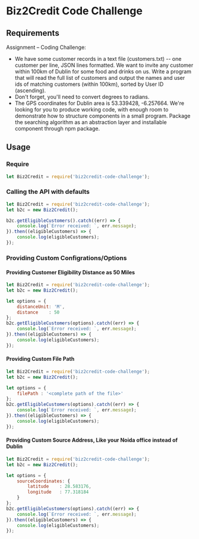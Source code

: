 # Biz2Credit Code Challenge

## Requirements

Assignment – Coding Challenge:
- We have some customer records in a text file (customers.txt) -- one customer per line, JSON lines formatted. We want to invite any customer within 100km of Dublin for some food and drinks on us. Write a program that will read the full list of customers and output the names and user ids of matching customers (within 100km), sorted by User ID (ascending).
- Don't forget, you'll need to convert degrees to radians.
- The GPS coordinates for Dublin area is 53.339428, -6.257664. We're looking for you to produce working code, with enough room to demonstrate how to structure components in a small program. Package the searching algorithm as an abstraction layer and installable component through npm package.

## Usage

### Require

```javascript
let Biz2Credit = require('biz2credit-code-challenge');
```

### Calling the API with defaults

```javascript
let Biz2Credit = require('biz2credit-code-challenge');
let b2c = new Biz2Credit();

b2c.getEligibleCustomers().catch((err) => {
	console.log(`Error received: `, err.message);
}).then((eligibleCustomers) => {
	console.log(eligibleCustomers);
});
```

### Providing Custom Configrations/Options

#### Providing Customer Eligibility Distance as 50 Miles
```javascript
let Biz2Credit = require('biz2credit-code-challenge');
let b2c = new Biz2Credit();

let options = {
	distanceUnit: 'M',
	distance 	: 50
};
b2c.getEligibleCustomers(options).catch((err) => {
	console.log(`Error received: `, err.message);
}).then((eligibleCustomers) => {
	console.log(eligibleCustomers);
});
```

#### Providing Custom File Path
```javascript
let Biz2Credit = require('biz2credit-code-challenge');
let b2c = new Biz2Credit();

let options = {
	filePath : '<complete path of the file>'
};
b2c.getEligibleCustomers(options).catch((err) => {
	console.log(`Error received: `, err.message);
}).then((eligibleCustomers) => {
	console.log(eligibleCustomers);
});
```

#### Providing Custom Source Address, Like your Noida office instead of Dublin

```javascript
let Biz2Credit = require('biz2credit-code-challenge');
let b2c = new Biz2Credit();

let options = {
	sourceCoordinates: {
		latitude	: 28.583176,
		longitude	: 77.318184
	}
};
b2c.getEligibleCustomers(options).catch((err) => {
	console.log(`Error received: `, err.message);
}).then((eligibleCustomers) => {
	console.log(eligibleCustomers);
});
```
